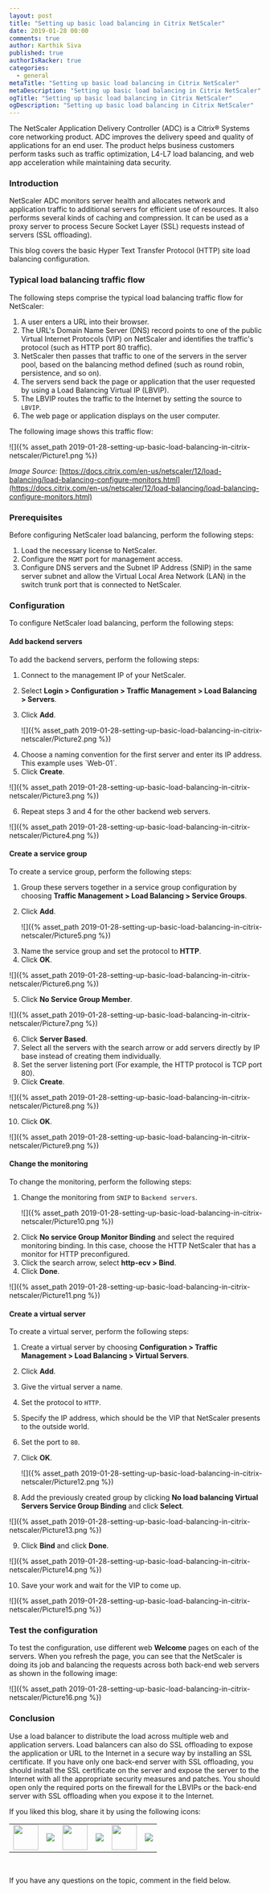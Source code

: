 ```yaml
---
layout: post
title: "Setting up basic load balancing in Citrix NetScaler"
date: 2019-01-28 00:00
comments: true
author: Karthik Siva
published: true
authorIsRacker: true
categories:
  - general
metaTitle: "Setting up basic load balancing in Citrix NetScaler"
metaDescription: "Setting up basic load balancing in Citrix NetScaler"
ogTitle: "Setting up basic load balancing in Citrix NetScaler"
ogDescription: "Setting up basic load balancing in Citrix NetScaler"
---
```


The NetScaler Application Delivery Controller (ADC) is a Citrix&reg; Systems
core networking product. ADC improves the delivery speed and quality of
applications for an end user. The product helps business customers perform
tasks such as traffic optimization, L4-L7 load balancing, and web app
acceleration while maintaining data security.

<!-- more -->

### Introduction

NetScaler ADC monitors server health and allocates network and application
traffic to additional servers for efficient use of resources. It also performs
several kinds of caching and compression. It can be used as a proxy server to
process Secure Socket Layer (SSL) requests instead of servers (SSL offloading).

This blog covers the basic Hyper Text Transfer Protocol (HTTP) site load
balancing configuration.

### Typical load balancing traffic flow

The following steps comprise the typical load balancing traffic flow for NetScaler:

1.	A user enters a URL into their browser.
2.	The URL's Domain Name Server (DNS) record points to one of the public Virtual
   Internet Protocols (VIP) on NetScaler and identifies the traffic's
   protocol (such as HTTP port 80 traffic).
3.	NetScaler then passes that traffic to one of the servers in the server pool,
   based on the balancing method defined (such as round robin, persistence, and
   so on).
4.	The servers send back the page or application that the user requested by
   using a Load Balancing Virtual IP (LBVIP).
5.	The LBVIP routes the traffic to the Internet by setting the source to `LBVIP`.
6.	The web page or application displays on the user computer.

The following image shows this traffic flow:

![]({% asset_path 2019-01-28-setting-up-basic-load-balancing-in-citrix-netscaler/Picture1.png %})

*Image Source:* [https://docs.citrix.com/en-us/netscaler/12/load-balancing/load-balancing-configure-monitors.html](https://docs.citrix.com/en-us/netscaler/12/load-balancing/load-balancing-configure-monitors.html)

### Prerequisites

Before configuring NetScaler load balancing, perform the following steps:

1. Load the necessary license to NetScaler.
2. Configure the `MGMT` port for management access.
3. Configure DNS servers and the Subnet IP Address (SNIP) in the same server subnet
   and allow the Virtual Local Area Network (LAN) in the switch trunk port that
   is connected to NetScaler.

### Configuration

To configure NetScaler load balancing, perform the following steps:

#### Add backend servers

To add the backend servers, perform the following steps:

1. Connect to the management IP of your NetScaler.
2. Select **Login > Configuration > Traffic Management > Load Balancing > Servers**.
3. Click **Add**.

   ![]({% asset_path 2019-01-28-setting-up-basic-load-balancing-in-citrix-netscaler/Picture2.png %})

<ol start=4>
    <li>Choose a naming convention for the first server and enter its IP address.
   This example uses `Web-01`.</li>
    <li>Click <b>Create</b>.</li>
</ol>

   ![]({% asset_path 2019-01-28-setting-up-basic-load-balancing-in-citrix-netscaler/Picture3.png %})

<ol start=6>
    <li>Repeat steps 3 and 4 for the other backend web servers.</li>
</ol>

   ![]({% asset_path 2019-01-28-setting-up-basic-load-balancing-in-citrix-netscaler/Picture4.png %})

#### Create a service group

To create a service group, perform the following steps:

1. Group these servers together in a service group configuration by choosing
   **Traffic Management > Load Balancing > Service Groups**.
2. Click **Add**.

   ![]({% asset_path 2019-01-28-setting-up-basic-load-balancing-in-citrix-netscaler/Picture5.png %})

<ol start=3>
    <li>Name the service group and set the protocol to <b>HTTP</b>.</li>
    <li>Click <b>OK</b>.</li>
</ol>

   ![]({% asset_path 2019-01-28-setting-up-basic-load-balancing-in-citrix-netscaler/Picture6.png %})

<ol start=5>
    <li>Click <b>No Service Group Member</b>.</li>
</ol>

   ![]({% asset_path 2019-01-28-setting-up-basic-load-balancing-in-citrix-netscaler/Picture7.png %})

<ol start=6>
    <li>Click <b>Server Based</b>.</li>
    <li>Select all the servers with the search arrow or add servers directly by
    IP base instead of creating them individually.</li>
    <li>Set the server listening port (For example, the HTTP protocol is TCP port 80).</li>
    <li>Click <b>Create</b>.</li>
</ol>

   ![]({% asset_path 2019-01-28-setting-up-basic-load-balancing-in-citrix-netscaler/Picture8.png %})

<ol start=10>
    <li>Click <b>OK</b>.</li>
</ol>

   ![]({% asset_path 2019-01-28-setting-up-basic-load-balancing-in-citrix-netscaler/Picture9.png %})

#### Change the monitoring

To change the monitoring, perform the following steps:

1. Change the monitoring from `SNIP` to `Backend servers`.

   ![]({% asset_path 2019-01-28-setting-up-basic-load-balancing-in-citrix-netscaler/Picture10.png %})

<ol start=2>
    <li>Click <b>No service Group Monitor Binding</b> and select the required
    monitoring binding. In this case, choose the HTTP NetScaler that has a
    monitor for HTTP preconfigured.</li>
    <li>Click the search arrow, select <b>http-ecv > Bind</b>.</li>
    <li>Click <b>Done</b>.</li>
</ol>

   ![]({% asset_path 2019-01-28-setting-up-basic-load-balancing-in-citrix-netscaler/Picture11.png %})

#### Create a virtual server

To create a virtual server, perform the following steps:

1. Create a virtual server by choosing **Configuration > Traffic Management >
   Load Balancing > Virtual Servers**.
2. Click **Add**.
3. Give the virtual server a name.
4. Set the protocol to `HTTP`.
5. Specify the IP address, which should be the VIP that NetScaler presents to
   the outside world.
6. Set the port to `80`.
7. Click **OK**.

   ![]({% asset_path 2019-01-28-setting-up-basic-load-balancing-in-citrix-netscaler/Picture12.png %})

<ol start=8>
    <li>Add the previously created group by clicking <b>No load balancing Virtual
   Servers Service Group Binding</b> and click <b>Select</b>.</li>
</ol>

   ![]({% asset_path 2019-01-28-setting-up-basic-load-balancing-in-citrix-netscaler/Picture13.png %})

<ol start=9>
    <li>Click <b>Bind</b> and click <b>Done</b>.</li>
</ol>

   ![]({% asset_path 2019-01-28-setting-up-basic-load-balancing-in-citrix-netscaler/Picture14.png %})

<ol start=10>
    <li>Save your work and wait for the VIP to come up.</li>
</ol>

   ![]({% asset_path 2019-01-28-setting-up-basic-load-balancing-in-citrix-netscaler/Picture15.png %})

### Test the configuration

To test the configuration, use different web **Welcome** pages on each of the
servers. When you refresh the page, you can see that the NetScaler is doing its
job and balancing the requests across both back-end web servers as shown in the
following image:

   ![]({% asset_path 2019-01-28-setting-up-basic-load-balancing-in-citrix-netscaler/Picture16.png %})

### Conclusion

Use a load balancer to distribute the load across multiple web and application
servers. Load balancers can also do SSL offloading to expose the application or
URL to the Internet in a secure way by installing an SSL certificate. If you
have only one back-end server with SSL offloading, you should install the SSL
certificate on the server and expose the server to the Internet with all the
appropriate security measures and patches. You should open only the required
ports on the firewall for the LBVIPs or the back-end server with SSL offloading
when you expose it to the Internet.

<table>
  <tr>If you liked this blog, share it by using the following icons:</tr>
  <tr>
   <td>
       <img src="{% asset_path line-tile.png %}" width=50 >
    </td>
    <td>
      <a href="https://twitter.com/home?status=https%3A//developer.rackspace.com/blog/setting-up-basic-load-balancing-in-citrix-netscaler/">
        <img src="{% asset_path shareT.png %}">
      </a>
    </td>
    <td>
       <img src="{% asset_path line-tile.png %}" width=50 >
    </td>
    <td>
      <a href="https://www.facebook.com/sharer/sharer.php?u=https%3A//developer.rackspace.com/blog/setting-up-basic-load-balancing-in-citrix-netscaler/">
        <img src="{% asset_path shareFB.png %}">
      </a>
    </td>
    <td>
       <img src="{% asset_path line-tile.png %}" width=50 >
    </td>
    <td>
      <a href="https://www.linkedin.com/shareArticle?mini=true&url=https%3A//developer.rackspace.com/blog/setting-up-basic-load-balancing-in-citrix-netscaler&summary=&source=">
        <img src="{% asset_path shareL.png %}">
      </a>
    </td>
  </tr>
</table>

</br>

If you have any questions on the topic, comment in the field below.

